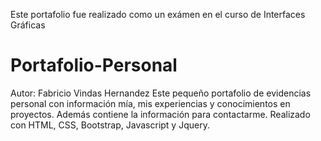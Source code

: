 Este portafolio fue realizado como un exámen en el curso de Interfaces Gráficas
# Portafolio-Personal
Autor: Fabricio Vindas Hernandez
Este pequeño portafolio de evidencias personal con información mía, mis experiencias y conocimientos en proyectos. 
Además contiene la información para contactarme. Realizado con HTML, CSS, Bootstrap, Javascript y Jquery.



